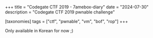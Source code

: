 +++
title = "Codegate CTF 2019 - 7amebox-diary"
date = "2024-07-30"
description = "Codegate CTF 2019 pwnable challenge"

[taxonomies]
tags = ["ctf", "pwnable", "vm", "bof", "rop"]
+++

Only available in Korean for now ;)